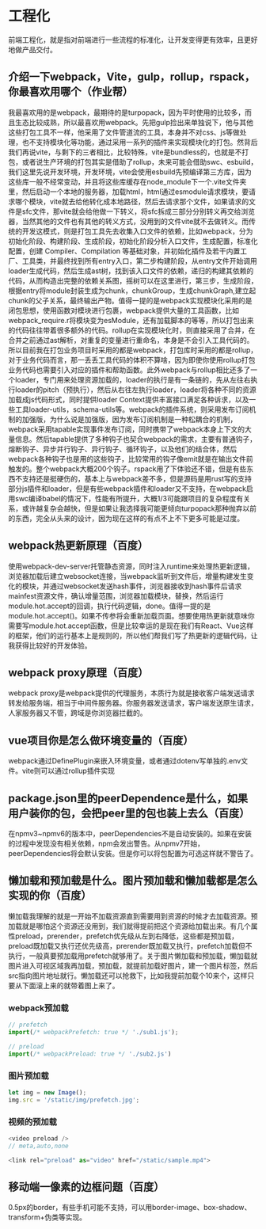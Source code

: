 # 工程化

前端工程化，就是指对前端进行一些流程的标准化，让开发变得更有效率，且更好地做产品交付。

## 介绍一下webpack，Vite，gulp，rollup，rspack，你最喜欢用哪个（作业帮）

我最喜欢用的是webpack，最期待的是turpopack，因为平时使用的比较多，而且生态比较成熟，所以最喜欢用webpack。先把gulp捡出来单独说下，他与其他这些打包工具不一样，他采用了文件管道流的工具，本身并不对css、js等做处理，也不支持模块化等功能，通过采用一系列的插件来实现模块化的打包。然背后我们再说vite，与剩下的三者相比，比较特殊，vite是bundless的，也就是不打包，或者说生产环境的打包其实是借助了rollup，未来可能会借助swc、esbuild，我们这里先说开发环境，开发环境，vite会使用esbuild先预编译第三方库，因为这些库一般不经常变动，并且将这些库缓存在node_module下一个.vite文件夹里，然后启动一个本地的服务器，加载html，html通过esmodule请求模块，要请求哪个模块，vite就去给他转化成本地路径，然后去请求那个文件，如果请求的文件是sfc文件，那vite就会给他做一下转义，将sfc拆成三部分分别转义再交给浏览器，当然其他的文件也有其他的转义方式，没用到的文件vite就不去做转义。而传统的开发这模式，则是打包工具先去收集入口文件的依赖，比如webpack，分为初始化阶段、构建阶段、生成阶段，初始化阶段分析入口文件，生成配置，标准化配置，创建 Compiler、Compilation 等基础对象，并初始化插件及若干内置工厂、工具类，并最终找到所有entry入口，第二步构建阶段，从entry文件开始调用loader生成代码，然后生成ast树，找到该入口文件的依赖，递归的构建其依赖的代码，从而构造出完整的依赖关系图，摇树可以在这里进行，第三步，生成阶段，根据entry将module封装生成为chunk，chunkGroup，生成chunkGraph,建立起chunk的父子关系，最终输出产物。值得一提的是webpack实现模块化采用的是闭包思想，使用函数对模块进行包裹，webpack提供大量的工具函数，比如webpack_require.r将模块变为esModule，还有加载脚本的等等，所以打包出来的代码往往带着很多额外的代码。rollup在实现模块化时，则直接采用了合并，在合并之前通过ast解析，对重复的变量进行重命名，本身是不会引入工具代码的。所以目前我在打包业务项目时采用的都是webpack，打包库时采用的都是rollup，对于业务代码而言，那一丢丢工具代码的体积不算啥，因为即使你使用rollup打包业务代码也需要引入对应的插件和帮助函数。此外webpack与rollup相比还多了一个loader，专门用来处理资源加载的，loader的执行是有一条链的，先从左往右执行loader的pitch（预执行），然后从右往左执行loader，loader将各种不同的资源加载成js代码形式，同时提供loader Context提供丰富接口满足各种诉求，以及一些工具loader-utils，schema-utils等。webpack的插件系统，则采用发布订阅机制的加强版，为什么说是加强版，因为发布订阅机制是一种松耦合的机制，webpack采用tapable实现事件发布订阅，同时携带了webpack本身上下文的大量信息。然后tapable提供了多种钩子也契合webpack的需求，主要有普通钩子，熔断钩子、异步并行钩子、异行钩子、循环钩子，以及他们的结合体，然后webpack各种钩子也是用的这些钩子，比较常用的钩子像emit就是在输出文件前触发的。整个webpack大概200个钩子。rspack用了下体验还不错，但是有些东西不支持还是挺硬伤的，基本上与webpack差不多，但是源码是用rust写的支持部分js插件和loader，但是有些webpack插件和loader又不支持，在webpack启用swc编译babel的情况下，性能有所提升，大概1/3可能跟项目的复杂程度有关系，或许越复杂会越快，但是如果让我选择我可能更倾向turpopack那种抛弃以前的东西，完全从头来的设计，因为现在这样的有点不上不下更多可能是过度。

## webpack热更新原理（百度）

使用webpack-dev-server托管静态资源，同时注入runtime来处理热更新逻辑，浏览器加载后建立websocket连接，当webpack监听到文件后，增量构建发生变化的模块，并通过websocket发送hash事件，浏览器接收到hash事件后请求mainfest资源文件，确认增量范围，浏览器加载模块，替换，然后运行module.hot.accept的回调，执行代码逻辑，done。值得一提的是module.hot.accept()。如果不传参将会重新加载页面。想要使用热更新就意味你需要写module.hot.accept函数，但是比较幸运的是现在我们有React、Vue这样的框架，他们的运行基本上是规则的，所以他们帮我们写了热更新的逻辑代码，让我获得比较好的开发体验。

## webpack proxy原理（百度）

webpack proxy是webpack提供的代理服务，本质行为就是接收客户端发送请求转发给服务端，相当于中间件服务器。你服务器发送请求，客户端发送原生请求，人家服务器又不管，跨域是你浏览器拦截的。

## vue项目你是怎么做环境变量的（百度）

webpack通过DefinePlugin来嵌入环境变量，或者通过dotenv写单独的.env文件。vite则可以通过rollup插件实现

## package.json里的peerDependence是什么，如果用户装你的包，会把peer里的包也装上去么（百度）

在npmv3~npmv6的版本中，peerDependencies不是自动安装的。如果在安装的过程中发现没有相关依赖，npm会发出警告。从npmv7开始，peerDependencies将会默认安装。但是你可以将包配置为可选这样就不警告了。

## 懒加载和预加载是什么。图片预加载和懒加载都是怎么实现的你（百度）

懒加载我理解的就是一开始不加载资源直到需要用到资源的时候才去加载资源。预加载就是哪怕这个资源还没用到，我们就得提前把这个资源给加载出来。有几个属性preload，prerender，prefetch优先级从左到右降低，这些都是预加载，preload既加载又执行还优先级高，prerender既加载又执行，prefetch加载但不执行，一般真要预加载用prefetch就够用了。关于图片懒加载和预加载，懒加载就图片进入可视区域我再加载，预加载，就提前加载好图片，建一个图片标签，然后src指向图片地址就行。懒加载还可以抢救下，比如我提前加载个10来个，这样只要从下面滚上来的就带着图上来了。

### webpack预加载

```js
// prefetch
import(/* webpackPrefetch: true */ './sub1.js');

// preload
import(/* webpackPreload: true */ './sub2.js')
```

### 图片预加载

```js
let img = new Image();
img.src = '/static/img/prefetch.jpg';
```

### 视频的预加载

```js
<video preload />
// meta,auto,none
```

```js
<link rel="preload" as="video" href="/static/sample.mp4">
```

## 移动端一像素的边框问题（百度）

0.5px的border，有些手机可能不支持，可以用border-image、box-shadow、transform+伪类等实现。

